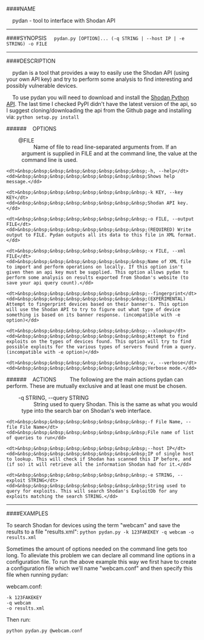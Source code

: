 <!---
The formatting in this README is god-awful. I welcome anyone to fix it.
This is why I'm not a web developer
-->
####NAME

&nbsp;&nbsp;&nbsp;&nbsp;pydan - tool to interface with Shodan API</dd>
                        
----

####SYNOPSIS
&nbsp;&nbsp;&nbsp;&nbsp;```pydan.py [OPTION]... (-q STRING | --host IP | -e STRING) -o FILE```

----

####DESCRIPTION

&nbsp;&nbsp;&nbsp;&nbsp;pydan is a tool that provides a way to easily use the Shodan API (using your own API key) and try to perform some analysis to find interesting and possibly vulnerable devices.

&nbsp;&nbsp;&nbsp;&nbsp;To use pydan you will need to download and install the [Shodan Python API]. The last time I checked PyPI didn't have the latest version of the api, so I suggest cloning/downloading the api from the Github page and installing via: ```python setup.py install```

######&nbsp;&nbsp;&nbsp;&nbsp;OPTIONS
<dl>
    <dt>&nbsp;&nbsp;&nbsp;&nbsp;&nbsp;&nbsp;&nbsp;&nbsp;@FILE</dt>
    <dd>&nbsp;&nbsp;&nbsp;&nbsp;&nbsp;&nbsp;&nbsp;&nbsp;Name of file to read line-separated arguments from. If an argument is supplied in FILE and at the command line, the value at the command line is used.</dd>
    
    <dt>&nbsp;&nbsp;&nbsp;&nbsp;&nbsp;&nbsp;&nbsp;&nbsp;-h, --help</dt>
    <dd>&nbsp;&nbsp;&nbsp;&nbsp;&nbsp;&nbsp;&nbsp;&nbsp;Shows help message.</dd>
    
    <dt>&nbsp;&nbsp;&nbsp;&nbsp;&nbsp;&nbsp;&nbsp;&nbsp;-k KEY, --key KEY</dt>
    <dd>&nbsp;&nbsp;&nbsp;&nbsp;&nbsp;&nbsp;&nbsp;&nbsp;Shodan API key.</dd>
    
    <dt>&nbsp;&nbsp;&nbsp;&nbsp;&nbsp;&nbsp;&nbsp;&nbsp;-o FILE, --output FILE</dt>
    <dd>&nbsp;&nbsp;&nbsp;&nbsp;&nbsp;&nbsp;&nbsp;&nbsp;(REQUIRED) Write output to FILE. Pydan outputs all its data to this file in XML format.</dd>
    
    <dt>&nbsp;&nbsp;&nbsp;&nbsp;&nbsp;&nbsp;&nbsp;&nbsp;-x FILE, --xml FILE</dt>
    <dd>&nbsp;&nbsp;&nbsp;&nbsp;&nbsp;&nbsp;&nbsp;&nbsp;Name of XML file to import and perform operations on locally. If this option isn't given then an api key must be supplied. This option allows pydan to perform some analysis on results exported from Shodan's website (to save your api query count).</dd>
    
    <dt>&nbsp;&nbsp;&nbsp;&nbsp;&nbsp;&nbsp;&nbsp;&nbsp;--fingerprint</dt>
    <dd>&nbsp;&nbsp;&nbsp;&nbsp;&nbsp;&nbsp;&nbsp;&nbsp;(EXPERIMENTAL) Attempt to fingerprint devices based on their banner's. This option will use the Shodan API to try to figure out what type of device something is based on its banner response. (incompatible with -e option)</dd>
    
    <dt>&nbsp;&nbsp;&nbsp;&nbsp;&nbsp;&nbsp;&nbsp;&nbsp;--xlookup</dt>
    <dd>&nbsp;&nbsp;&nbsp;&nbsp;&nbsp;&nbsp;&nbsp;&nbsp;Attempt to find exploits on the types of devices found. This option will try to find possible exploits for the various types of servers found from a query. (incompatible with -e option)</dd>
    
    <dt>&nbsp;&nbsp;&nbsp;&nbsp;&nbsp;&nbsp;&nbsp;&nbsp;-v, --verbose</dt>
    <dd>&nbsp;&nbsp;&nbsp;&nbsp;&nbsp;&nbsp;&nbsp;&nbsp;Verbose mode.</dd>
</dl>

######&nbsp;&nbsp;&nbsp;&nbsp;ACTIONS
&nbsp;&nbsp;&nbsp;&nbsp;&nbsp;&nbsp;&nbsp;&nbsp;The following are the main actions pydan can perform. These are mutually exclusive and at least one must be chosen.
<dl>
    <dt>&nbsp;&nbsp;&nbsp;&nbsp;&nbsp;&nbsp;&nbsp;&nbsp;-q STRING, --query STRING</dt>
    <dd>&nbsp;&nbsp;&nbsp;&nbsp;&nbsp;&nbsp;&nbsp;&nbsp;String used to query Shodan. This is the same as what you would type into the search bar on Shodan's web interface.</dd>
    
    <dt>&nbsp;&nbsp;&nbsp;&nbsp;&nbsp;&nbsp;&nbsp;&nbsp;-f File Name, --file File Name</dt>
    <dd>&nbsp;&nbsp;&nbsp;&nbsp;&nbsp;&nbsp;&nbsp;&nbsp;File name of list of queries to run</dd>
    
    <dt>&nbsp;&nbsp;&nbsp;&nbsp;&nbsp;&nbsp;&nbsp;&nbsp;--host IP</dt>
    <dd>&nbsp;&nbsp;&nbsp;&nbsp;&nbsp;&nbsp;&nbsp;&nbsp;IP of single host to lookup. This will check if Shodan has scanned this IP before, and (if so) it will retrieve all the information Shodan had for it.</dd>
    
    <dt>&nbsp;&nbsp;&nbsp;&nbsp;&nbsp;&nbsp;&nbsp;&nbsp;-e STRING, --exploit STRING</dt>
    <dd>&nbsp;&nbsp;&nbsp;&nbsp;&nbsp;&nbsp;&nbsp;&nbsp;String used to query for exploits. This will search Shodan's ExploitDb for any exploits matching the search STRING.</dd>
</dl>

----

####EXAMPLES

To search Shodan for devices using the term "webcam" and save the results to a file "results.xml":
```python pydan.py -k 123FAKEKEY -q webcam -o results.xml```

Sometimes the amount of options needed on the command line gets too long. To alleviate this problem we can declare all command line options in a configuration file. To run the above example this way we first have to create a configuration file which we'll name "webcam.conf" and then specify this file when running pydan:

webcam.conf:
```
-k 123FAKEKEY
-q webcam
-o results.xml
```

Then run:

```python pydan.py @webcam.conf```


[Shodan Python API]: https://github.com/achillean/shodan-python
